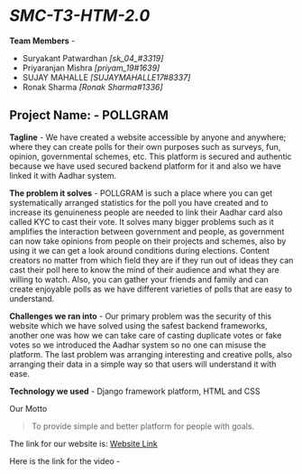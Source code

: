 # _SMC-T3-HTM-2.0_

**Team Members** -
- Suryakant Patwardhan *[sk_04_#3319]*
- Priyaranjan Mishra *[priyam_19#1639]*
- SUJAY MAHALLE *[SUJAYMAHALLE17#8337]*
- Ronak Sharma *[Ronak Sharma#1336]*

## Project Name: - POLLGRAM 
**Tagline** - We have created a website accessible by anyone and anywhere; where they can create polls for their own purposes such as surveys, fun, opinion, governmental schemes, etc. This platform is secured and authentic because we have used secured backend platform for it and also we have linked it with Aadhar system.

**The problem it solves** - POLLGRAM is such a place where you can get systematically arranged statistics for the poll you have created and to increase its genuineness people are needed to link their Aadhar card also called KYC to cast their vote. It solves many bigger problems such as it amplifies the interaction between government and people, as government can now take opinions from people on their projects and schemes, also by using it we can get a look around conditions during elections. Content creators no matter from which field they are if they run out of ideas they can cast their poll here to know the mind of their audience and what they are willing to watch. Also, you can gather your friends and family and can create enjoyable polls as we have different varieties of polls that are easy to understand.

**Challenges we ran into** - Our primary problem was the security of this website which we have solved using the safest backend frameworks, another one was how we can take care of casting duplicate votes or fake votes so we introduced the Aadhar system so no one can misuse the platform. The last problem was arranging interesting and creative polls, also arranging their data in a simple way so that users will understand it with ease. 

**Technology we used** - Django framework platform, HTML and CSS

Our Motto
> To provide simple and better platform for people with goals.


The link for our website is: [Website Link](https://priyam-op-007.github.io/SMC-T-3-HTM-2.0/signup.html)

Here is the link for the video -
